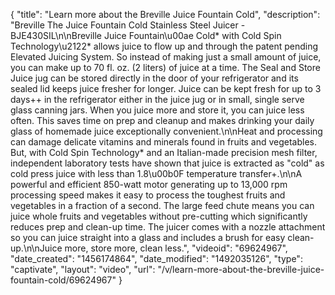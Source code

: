 {
    "title": "Learn more about the Breville Juice Fountain Cold",
    "description": "Breville The Juice Fountain Cold Stainless Steel Juicer - BJE430SIL\n\nBreville Juice Fountain\u00ae Cold* with Cold Spin Technology\u2122* allows juice to flow up and through the patent pending Elevated Juicing System. So instead of making just a small amount of juice, you can make up to 70 fl. oz. (2 liters) of juice at a time. The Seal and Store Juice jug can be stored directly in the door of your refrigerator and its sealed lid keeps juice fresher for longer. Juice can be kept fresh for up to 3 days++ in the refrigerator either in the juice jug or in small, single serve glass canning jars. When you juice more and store it, you can juice less often. This saves time on prep and cleanup and makes drinking your daily glass of homemade juice exceptionally convenient.\n\nHeat and processing can damage delicate vitamins and minerals found in fruits and vegetables. But, with Cold Spin Technology* and an Italian-made precision mesh filter, independent laboratory tests have shown that juice is extracted as \"cold\" as cold press juice with less than 1.8\u00b0F temperature transfer+.\n\nA powerful and efficient 850-watt motor generating up to 13,000 rpm processing speed makes it easy to process the toughest fruits and vegetables in a fraction of a second. The large feed chute means you can juice whole fruits and vegetables without pre-cutting which significantly reduces prep and clean-up time. The juicer comes with a nozzle attachment so you can juice straight into a glass and includes a brush for easy clean-up.\n\nJuice more, store more, clean less.",
    "videoid": "69624967",
    "date_created": "1456174864",
    "date_modified": "1492035126",
    "type": "captivate",
    "layout": "video",
    "url": "\/v\/learn-more-about-the-breville-juice-fountain-cold\/69624967"
}